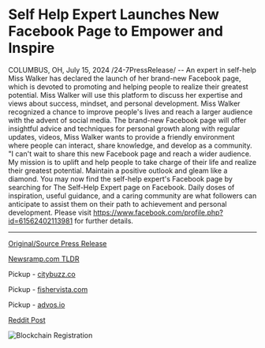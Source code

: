 # Self Help Expert Launches New Facebook Page to Empower and Inspire

COLUMBUS, OH, July 15, 2024 /24-7PressRelease/ -- An expert in self-help Miss Walker has declared the launch of her brand-new Facebook page, which is devoted to promoting and helping people to realize their greatest potential. Miss Walker will use this platform to discuss her expertise and views about success, mindset, and personal development.  Miss Walker recognized a chance to improve people's lives and reach a larger audience with the advent of social media. The brand-new Facebook page will offer insightful advice and techniques for personal growth along with regular updates, videos, Miss Walker wants to provide a friendly environment where people can interact, share knowledge, and develop as a community.  "I can't wait to share this new Facebook page and reach a wider audience. My mission is to uplift and help people to take charge of their life and realize their greatest potential. Maintain a positive outlook and gleam like a diamond.  You may now find the self-help expert's Facebook page by searching for The Self-Help Expert page on Facebook. Daily doses of inspiration, useful guidance, and a caring community are what followers can anticipate to assist them on their path to achievement and personal development.  Please visit https://www.facebook.com/profile.php?id=61562402113981 for further details. 

---

[Original/Source Press Release](https://www.24-7pressrelease.com/press-release/512517/self-help-expert-launches-new-facebook-page-to-empower-and-inspire)
                    

[Newsramp.com TLDR](https://newsramp.com/curated-news/self-help-expert-launches-new-facebook-page-for-personal-growth-and-development/6140bdd66fb277213d13ac90397f04b3) 


Pickup - [citybuzz.co](https://citybuzz.co/2024/07/15/self-help-expert-miss-walker-launches-facebook-page-to-inspire-personal-growth)

Pickup - [fishervista.com](https://fishervista.com/en/self-help-expert-miss-walker-launches-facebook-page-to-inspire-personal-growth/20244953)

Pickup - [advos.io](https://advos.io/en/self-help-expert-miss-walker-launches-new-facebook-page-to-inspire-personal-growth/20244953)
 



[Reddit Post](https://www.reddit.com/r/newsramp/comments/1e3okdv/selfhelp_expert_launches_new_facebook_page_for/) 



![Blockchain Registration](https://cdn.newsramp.app/24-7PressRelease/qrcode/247/15/seekh6xJ.webp)